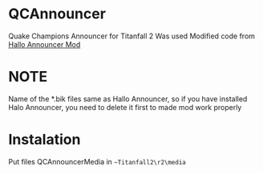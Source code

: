 # QCAnnouncer
Quake Champions Announcer for Titanfall 2
Was used Modified code from [Hallo Announcer Mod](https://captaindiqhedd.gitbook.io/caps-titanfall-2-mods/mods/announcers/halo-announcer/halo-announcer-install)

# NOTE
Name of the *.bik files same as Hallo Announcer, so if you have installed Halo Announcer, you need to delete it first to made mod work properly
# Instalation

Put files QCAnnouncerMedia in `~Titanfall2\r2\media`
